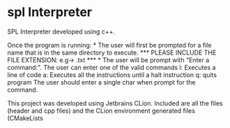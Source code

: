 # spl Interpreter
SPL Interpreter developed using c++.

Once the program is running:
    * The user will first be prompted for a file name that is in the same directory to execute.
        *** PLEASE INCLUDE THE FILE EXTENSION: e.g-> <filename>.txt ***
    * The user will be prompt with "Enter a command:". The user can enter one of the valid commands
      l: Executes a line of code
      a: Executes all the instructions until a halt instruction
      q: quits program
     The user should enter a single char when prompt for the command.

This project was developed using Jetbrains CLion. Included are all the files (header and cpp files) and the CLion environment
generated files (CMakeLists
